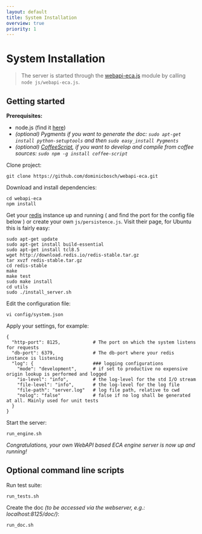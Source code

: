 ```yaml
---
layout: default
title: System Installation
overview: true
priority: 1
---
```



System Installation
===================
> The server is started through the [webapi-eca.js](https://github.com/dominicbosch/webapi-eca/blob/master/js/webapi-eca.js) module by calling
> `node js/webapi-eca.js`. 


Getting started
---------------

**Prerequisites:**

 - node.js (find it [here](http://nodejs.org/))
 - *(optional) Pygments if you want to generate the doc:
    `sudo apt-get install python-setuptools` and then 
    `sudo easy_install Pygments`*
 - *(optional) [CoffeeScript](http://coffeescript.org/), if you want to develop
    and compile from coffee sources: `sudo npm -g install coffee-script`*
 
Clone project:

    git clone https://github.com/dominicbosch/webapi-eca.git

Download and install dependencies:

    cd webapi-eca
    npm install

Get your [redis](http://redis.io/) instance up and running ( and find the port for the config file below ) or create your own `js/persistence.js`. Visit their page, for Ubuntu this is fairly easy:

    sudo apt-get update
    sudo apt-get install build-essential
    sudo apt-get install tcl8.5
    wget http://download.redis.io/redis-stable.tar.gz
    tar xvzf redis-stable.tar.gz
    cd redis-stable
    make
    make test
    sudo make install
    cd utils
    sudo ./install_server.sh


Edit the configuration file:

    vi config/system.json

Apply your settings, for example:

    {
      "http-port": 8125,            # The port on which the system listens for requests
      "db-port": 6379,              # The db-port where your redis instance is listening
      "log": {                      ### logging configurations
        "mode": "development",      # if set to productive no expensive origin lookup is performed and logged
        "io-level": "info",         # the log-level for the std I/O stream
        "file-level": "info",       # the log-level for the log file
        "file-path": "server.log"   # log file path, relative to cwd
        "nolog": "false"            # false if no log shall be generated at all. Mainly used for unit tests
      }
    }

Start the server:

    run_engine.sh
    
*Congratulations, your own WebAPI based ECA engine server is now up and running!*


Optional command line scripts
-----------------------------
        
Run test suite:

    run_tests.sh

Create the doc *(to be accessed via the webserver, e.g.: localhost:8125/doc/)*:

    run_doc.sh